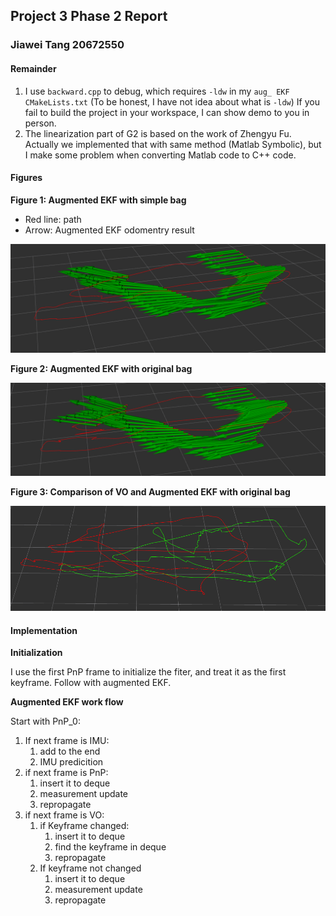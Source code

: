 ## Project 3 Phase 2 Report

### 															Jiawei Tang 20672550

#### Remainder

1. I use `backward.cpp` to debug, which requires `-ldw` in my `aug_ EKF` `CMakeLists.txt` (To be honest, I have not idea about what is `-ldw`) If you fail to build the project in your workspace, I can show demo to you in person.
2. The linearization part of G2 is based on the work of Zhengyu Fu. Actually we implemented that  with same method (Matlab Symbolic), but I make some problem when converting Matlab code to C++ code.

#### Figures

**Figure 1: Augmented EKF with simple bag**

* Red line: path
* Arrow: Augmented EKF odomentry result

![](./img/AEKF_simple.png)

**Figure 2: Augmented EKF with original bag**

![](./img/AEKF_odom.png)

**Figure 3: Comparison of VO and Augmented EKF with original bag**

![](./img/AEKF_vo.png)

#### Implementation

**Initialization**

I use the first PnP frame to initialize the fiter, and treat it as the first keyframe. Follow with augmented EKF.

**Augmented EKF work flow** 

Start with PnP_0:

1. If next frame is IMU:
   1. add to the end
   2. IMU predicition
2. if next frame is PnP:
   1. insert it to deque
   2. measurement update
   3. repropagate
3. if next frame is VO:
   1. if Keyframe changed:
      1. insert it to deque
      2. find the keyframe in deque
      3. repropagate 
   2. If keyframe not changed
      1. insert it to deque
      2. measurement update
      3. repropagate